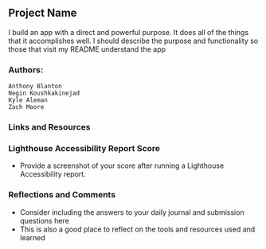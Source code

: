 ## Project Name

I build an app with a direct and powerful purpose. It does all of the things that it accomplishes well. I should describe the purpose and functionality so those that visit my README understand the app

### Authors: 
    Anthony Blanton
    Negin Koushkakinejad
    Kyle Aleman
    Zach Moore

### Links and Resources


### Lighthouse Accessibility Report Score

* Provide a screenshot of your score after running a Lighthouse Accessibility report.

### Reflections and Comments

* Consider including the answers to your daily journal and submission questions here
* This is also a good place to reflect on the tools and resources used and learned
